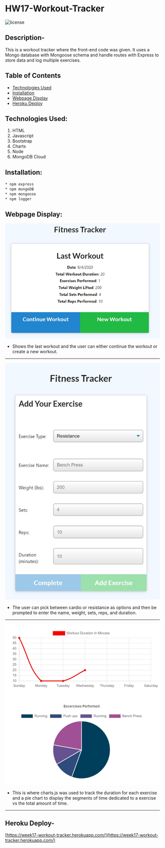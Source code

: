 # HW17-Workout-Tracker 
![license](https://img.shields.io/badge/license-ISC-GREEN)

## Description-

This is a workout tracker where the front-end code was given. It uses a Mongo database with Mongoose schema and handle routes with Express to store data and log multiple exercises. 

## Table of Contents

- [Technologies Used](#technologies-used)
- [Installation](#installation)
- [Webpage Display](#webpage-display)
- [Heroku Deploy](#heroku-deploy)

## Technologies Used:

1. HTML
2. Javascript
3. Bootstrap
4. Charts
5. Node
6. MongoDB Cloud

## Installation:
```
* npm express
* npm mongoDB
* npm mongoose
* npm logger
```

## Webpage Display:

![Home Page](./assets/lastWorkout.JPG)

- Shows the last workout and the user can either continue the workout or create a new workout. 
---
![Add Exercise Page](./assets/resistance.JPG)

- The user can pick between cardio or resistance as options and then be prompted to enter the name, weight, sets, reps, and duration.
---
![Charts Page](./assets/charts.JPG)

- This is where charts.js was used to track the duration for each exercise and a pie chart to display the segments of time dedicated to a exercise vs the total amount of time.
---
## Heroku Deploy-

[https://week17-workout-tracker.herokuapp.com/](https://week17-workout-tracker.herokuapp.com/)